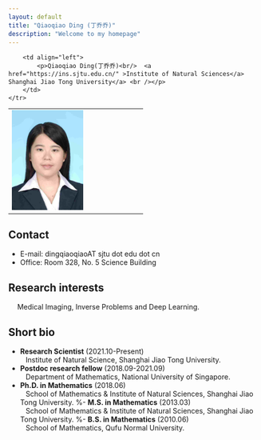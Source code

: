 ```yaml
---
layout: default
title: "Qiaoqiao Ding (丁乔乔)"
description: "Welcome to my homepage"
---
```




<div>
<table class="imgtable">
    <tr>
        <td style="width:256px">
            <img src="assets/img/qqding.jpg" alt="" height="200px" /> 
        </td>
            
        <td align="left">
            <p>Qiaoqiao Ding(丁乔乔)<br/>  <a href="https://ins.sjtu.edu.cn/" >Institute of Natural Sciences</a> Shanghai Jiao Tong University</a> <br /></p>
        </td>
	</tr>
</table>
</div>




## Contact
- E-mail: dingqiaoqiaoAT sjtu dot edu dot cn
- Office: Room 328, No. 5 Science Building 

## Research interests
&emsp; Medical Imaging, Inverse Problems and Deep Learning.


## Short bio
- <b>Research Scientist</b> (2021.10-Present)<br> &ensp; Institute of Natural Science, Shanghai Jiao Tong University.
- <b>Postdoc research fellow</b> (2018.09-2021.09) <br> &ensp; Department of Mathematics, National University of Singapore.
- <b>Ph.D. in Mathematics</b> (2018.06) <br> &ensp; School of Mathematics & Institute of Natural Sciences, Shanghai Jiao Tong University. 
%- <b>M.S. in Mathematics</b> (2013.03) <br> &ensp; School of Mathematics & Institute of Natural Sciences, Shanghai Jiao Tong University. 
%- <b>B.S. in Mathematics</b> (2010.06) <br> &ensp; School of Mathematics, Qufu Normal University.





